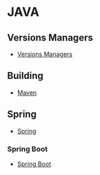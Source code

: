 # JAVA

## Versions Managers
- [Versions Managers](./managers)

## Building
- [Maven](./maven)

## Spring
- [Spring](./spring)

### Spring Boot

- [Spring Boot](./spring/boot)

